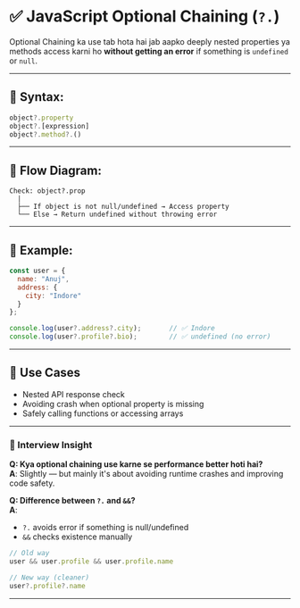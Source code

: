 # ✅ JavaScript Optional Chaining (`?.`)

Optional Chaining ka use tab hota hai jab aapko deeply nested properties ya methods access karni ho **without getting an error** if something is `undefined` or `null`.

---

## 🔹 Syntax:

```js
object?.property
object?.[expression]
object?.method?.()
```

---

## 🔹 Flow Diagram:

```
Check: object?.prop
  |
  ├── If object is not null/undefined → Access property
  └── Else → Return undefined without throwing error
```

---

## 🔹 Example:

```js
const user = {
  name: "Anuj",
  address: {
    city: "Indore"
  }
};

console.log(user?.address?.city);       // ✅ Indore
console.log(user?.profile?.bio);        // ✅ undefined (no error)
```

---

## 📌 Use Cases

- Nested API response check  
- Avoiding crash when optional property is missing  
- Safely calling functions or accessing arrays  

---

### 🧠 Interview Insight

**Q: Kya optional chaining use karne se performance better hoti hai?**  
**A**: Slightly — but mainly it's about avoiding runtime crashes and improving code safety.

**Q: Difference between `?.` and `&&`?**  
**A**:  
- `?.` avoids error if something is null/undefined  
- `&&` checks existence manually

```js
// Old way
user && user.profile && user.profile.name  

// New way (cleaner)
user?.profile?.name
```

---
